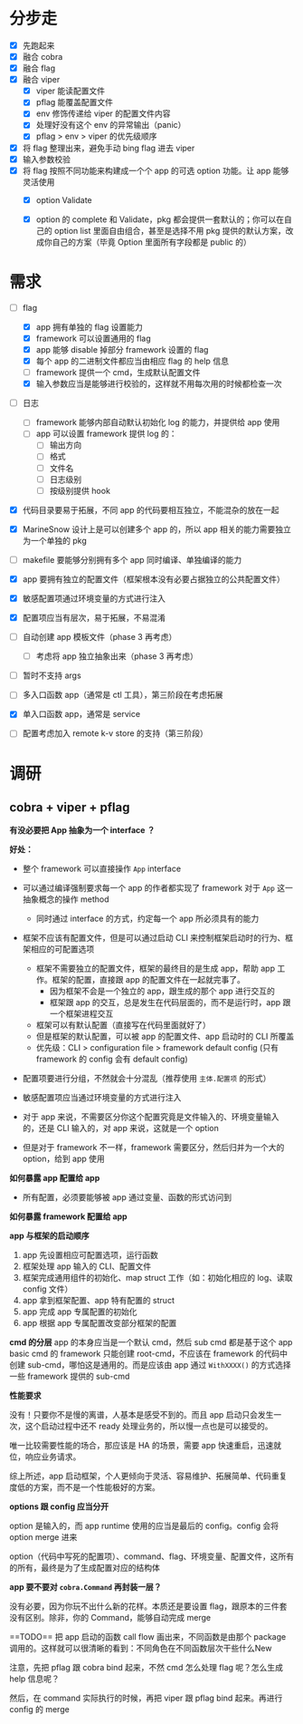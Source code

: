 







# 分步走

- [x] 先跑起来
- [x] 融合 cobra
- [x] 融合 flag
- [x] 融合 viper
  - [x] viper 能读配置文件
  - [x] pflag 能覆盖配置文件
  - [x] env 修饰传递给 viper 的配置文件内容
  - [x] 处理好没有这个 env 的异常输出（panic）
  - [x] pflag > env > viper 的优先级顺序
- [x] 将 flag 整理出来，避免手动 bing flag 进去 viper
- [x] 输入参数校验
- [x] 将 flag 按照不同功能来构建成一个个 app 的可选 option 功能。让 app 能够灵活使用
  - [x] option Validate
  - [x] option 的 complete 和 Validate，pkg 都会提供一套默认的；你可以在自己的 option list 里面自由组合，甚至是选择不用 pkg 提供的默认方案，改成你自己的方案（毕竟 Option 里面所有字段都是 public 的）











# 需求

- [ ] flag
  - [x] app 拥有单独的 flag 设置能力
  - [x] framework 可以设置通用的 flag
  - [x] app 能够 disable 掉部分 framework 设置的 flag
  - [x] 每个 app 的二进制文件都应当由相应 flag 的 help 信息
  - [ ] framework 提供一个 cmd，生成默认配置文件
  - [x] 输入参数应当是能够进行校验的，这样就不用每次用的时候都检查一次
- [ ] 日志
  - [ ] framework 能够内部自动默认初始化 log 的能力，并提供给 app 使用
  - [ ] app 可以设置 framework 提供 log 的：
    - [ ] 输出方向
    - [ ] 格式
    - [ ] 文件名
    - [ ] 日志级别
    - [ ] 按级别提供 hook
- [x] 代码目录要易于拓展，不同 app 的代码要相互独立，不能混杂的放在一起
- [x] MarineSnow 设计上是可以创建多个 app 的，所以 app 相关的能力需要独立为一个单独的 pkg
- [ ] makefile 要能够分别拥有多个 app 同时编译、单独编译的能力
- [x] app 要拥有独立的配置文件（框架根本没有必要占据独立的公共配置文件）
- [x] 敏感配置项通过环境变量的方式进行注入
- [x] 配置项应当有层次，易于拓展，不易混淆
- [ ] 自动创建 app 模板文件（phase 3 再考虑）
  - [ ] 考虑将 app 独立抽象出来（phase 3 再考虑）
- [ ] 暂时不支持 args
- [ ] 多入口函数 app（通常是 ctl 工具），第三阶段在考虑拓展
- [x] 单入口函数 app，通常是 service
- [ ] 配置考虑加入 remote k-v store 的支持（第三阶段）







# 调研

## cobra + viper + pflag









**有没必要把 App 抽象为一个 interface ？**

**好处：**

- 整个 framework 可以直接操作 `App` interface
- 可以通过编译强制要求每一个 app 的作者都实现了 framework 对于 `App` 这一抽象概念的操作 method
  - 同时通过 interface 的方式，约定每一个 app 所必须具有的能力










- 框架不应该有配置文件，但是可以通过启动 CLI 来控制框架启动时的行为、框架相应的可配置选项
  - 框架不需要独立的配置文件，框架的最终目的是生成 app，帮助 app 工作。框架的配置，直接跟 app 的配置文件在一起就完事了。
    - 因为框架不会是一个独立的 app，跟生成的那个 app 进行交互的
    - 框架跟 app 的交互，总是发生在代码层面的，而不是运行时，app 跟一个框架进程交互
  - 框架可以有默认配置（直接写在代码里面就好了）
  - 但是框架的默认配置，可以被 app 的配置文件、app 启动时的 CLI 所覆盖
  - 优先级：CLI > configuration file > framework default config (只有 framework 的 config 会有 default config)



- 配置项要进行分组，不然就会十分混乱（推荐使用 `主体.配置项` 的形式）
- 敏感配置项应当通过环境变量的方式进行注入








- 对于 app 来说，不需要区分你这个配置究竟是文件输入的、环境变量输入的，还是 CLI 输入的，对 app 来说，这就是一个 option
- 但是对于 framework 不一样，framework 需要区分，然后归并为一个大的 option，给到 app 使用








**如何暴露 app 配置给 app**
- 所有配置，必须要能够被 app 通过变量、函数的形式访问到


**如何暴露 framework 配置给 app**


**app 与框架的启动顺序**
1. app 先设置相应可配置选项，运行函数
2. 框架处理 app 输入的 CLI、配置文件
3. 框架完成通用组件的初始化、map struct 工作（如：初始化相应的 log、读取 config 文件）
4. app 拿到框架配置、app 特有配置的 struct
6. app 完成 app 专属配置的初始化
7. app 根据 app 专属配置改变部分框架的配置



**cmd 的分层**
app 的本身应当是一个默认 cmd，然后 sub cmd 都是基于这个 app basic cmd 的
framework 只能创建 root-cmd，不应该在 framework 的代码中创建 sub-cmd，哪怕这是通用的。而是应该由 app 通过 `WithXXXX()` 的方式选择一些 framework 提供的 sub-cmd





**性能要求**

没有！只要你不是慢的离谱，人基本是感受不到的。而且 app 启动只会发生一次，这个启动过程中还不 ready 处理业务的，所以慢一点也是可以接受的。

唯一比较需要性能的场合，那应该是 HA 的场景，需要 app 快速重启，迅速就位，响应业务请求。

综上所述，app 启动框架，个人更倾向于灵活、容易维护、拓展简单、代码重复度低的方案，而不是一个性能极好的方案。





**options 跟 config 应当分开**

option 是输入的，而 app runtime 使用的应当是最后的 config。config 会将 option merge 进来

option（代码中写死的配置项）、command、flag、环境变量、配置文件，这所有的所有，最终是为了生成配置对应的结构体







**app 要不要对 `cobra.Command` 再封装一层？**

没有必要，因为你玩不出什么新的花样。本质还是要设置 flag，跟原本的三件套没有区别。除非，你的 Command，能够自动完成 merge







==TODO== 把 app 启动的函数 call flow 画出来，不同函数是由那个 package 调用的。这样就可以很清晰的看到：不同角色在不同函数层次干些什么New







注意，先把 pflag 跟 cobra bind 起来，不然 cmd 怎么处理 flag 呢？怎么生成 help 信息呢？

然后，在 command 实际执行的时候，再把 viper 跟 pflag bind 起来。再进行 config 的 merge








